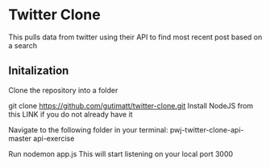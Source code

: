 # Twitter Clone

This pulls data from twitter using their API to find most recent post based on a search

## Initalization

Clone the repository into a folder

git clone https://github.com/gutimatt/twitter-clone.git
Install NodeJS from this LINK if you do not already have it

Navigate to the following folder in your terminal: 
pwj-twitter-clone-api-master
api-exercise

Run nodemon app.js This will start listening on your local port 3000
